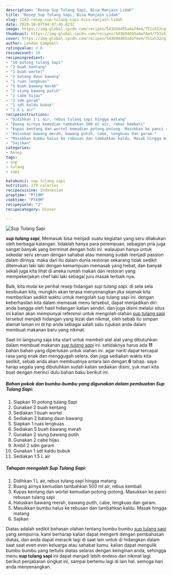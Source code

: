 ```yaml
---
description: "Resep Sup Tulang Sapi, Bisa Manjain Lidah"
title: "Resep Sup Tulang Sapi, Bisa Manjain Lidah"
slug: 1243-resep-sup-tulang-sapi-bisa-manjain-lidah
date: 2020-10-07T04:47:45.623Z
image: https://img-global.cpcdn.com/recipes/543b94495a4af4e4/751x532cq70/sup-tulang-sapi-foto-resep-utama.jpg
thumbnail: https://img-global.cpcdn.com/recipes/543b94495a4af4e4/751x532cq70/sup-tulang-sapi-foto-resep-utama.jpg
cover: https://img-global.cpcdn.com/recipes/543b94495a4af4e4/751x532cq70/sup-tulang-sapi-foto-resep-utama.jpg
author: Landon Campbell
ratingvalue: 3.8
reviewcount: 10
recipeingredient:
- "10 potong tulang Sapi"
- "2 buah kentang"
- "1 buah wortel"
- "2 batang daun bawang"
- "1 ruas lengkuas"
- "5 buah bawang merah"
- "2 siung bawang putih"
- "2 cabe hijau"
- "2 sdm garam"
- "1 sdt kaldu bubuk"
- "1.5 L air"
recipeinstructions:
- "Didihkan 1 L air, rebus tulang sapi hingga matang"
- "Buang airnya kemudian tambahkan 500 ml air, rebus kembali"
- "Kupas kentang dan wortel kemudian potong-potong. Masukkan ke panci rebusan tulang sapi"
- "Haluskan bawang merah, bawang putih, cabe, lengkuas dan garam."
- "Masukkan bumbu halus ke rebusan dan tambahkan kaldu. Masak hingga matang"
- "Sajikan"
categories:
- Resep
tags:
- sup
- tulang
- sapi

katakunci: sup tulang sapi 
nutrition: 179 calories
recipecuisine: Indonesian
preptime: "PT19M"
cooktime: "PT49M"
recipeyield: "2"
recipecategory: Dinner

---
```



![Sup Tulang Sapi](https://img-global.cpcdn.com/recipes/543b94495a4af4e4/751x532cq70/sup-tulang-sapi-foto-resep-utama.jpg)

<b><i>sup tulang sapi</i></b>, Memasak bisa menjadi suatu kegiatan yang seru dilakukan oleh berbagai kalangan. tidaklah hanya para perempuan, sebagian pria juga sangat banyak yang berminat dengan hobi ini. walaupun hanya untuk sekedar seru seruan dengan sahabat atau memang sudah menjadi passion dalam dirinya. maka dari itu dalam dunia restoran sekarang tidak sedikit ditemukan laki laki dengan kemampuan memasak yang hebat, dan banyak sekali juga kita lihat di aneka rumah makan dan restoran yang mempekerjakan chef laki laki sebagai juru masak terbaik nya.



Baik, kita mulai ke perihal resep hidangan <i>sup tulang sapi</i>. di sela sela kesibukan kita, mungkin akan terasa menyenangkan jika sejenak kita memberikan sedikit waktu untuk mengolah sup tulang sapi ini. dengan keberhasilan kita dalam memasak menu tersebut, dapat menjadikan diri anda bangga oleh hasil hidangan kalian sendiri. dan juga disini melalui situs ini kalian akan mempunyai referensi untuk mengolah olahan <u>sup tulang sapi</u> tersebut menjadi hidangan yang lezat dan nikmat, oleh sebab itu simpan alamat laman ini di hp anda sebagai salah satu rujukan anda dalam membuat makanan baru yang nikmat.


Saat ini langsung saja kita start untuk membeli alat alat yang dibutuhkan dalam membuat makanan <u><i>sup tulang sapi</i></u> ini. setidaknya harus ada <b>11</b> bahan bahan yang diperlukan untuk olahan ini. agar nanti dapat tercapai rasa yang enak dan menggugah selera. dan juga sediakan waktu kita sedikit, sebab anda akan membuatnya antara lain dengan <b>6</b> tahap. saya harap segala yang dibutuhkan sudah kalian sediakan disini, yuk mari kita buat dengan merinci dulu bahan baku berikut ini.

<!--inarticleads1-->

##### Bahan pokok dan bumbu-bumbu yang digunakan dalam pembuatan Sup Tulang Sapi:

1. Siapkan 10 potong tulang Sapi
1. Gunakan 2 buah kentang
1. Sediakan 1 buah wortel
1. Sediakan 2 batang daun bawang
1. Siapkan 1 ruas lengkuas
1. Sediakan 5 buah bawang merah
1. Gunakan 2 siung bawang putih
1. Gunakan 2 cabe hijau
1. Ambil 2 sdm garam
1. Gunakan 1 sdt kaldu bubuk
1. Sediakan 1.5 L air




<!--inarticleads2-->

##### Tahapan mengolah Sup Tulang Sapi:

1. Didihkan 1 L air, rebus tulang sapi hingga matang
1. Buang airnya kemudian tambahkan 500 ml air, rebus kembali
1. Kupas kentang dan wortel kemudian potong-potong. Masukkan ke panci rebusan tulang sapi
1. Haluskan bawang merah, bawang putih, cabe, lengkuas dan garam.
1. Masukkan bumbu halus ke rebusan dan tambahkan kaldu. Masak hingga matang
1. Sajikan




Diatas adalah sedikit bahasan olahan tentang bumbu bumbu <u>sup tulang sapi</u> yang sempurna. kami berharap kalian dapat mengerti dengan pembahasan diatas, dan anda dapat meracik lagi di saat lain untuk di hidangkan dalam saat saat even even keluarga atau sahabat kamu. kalian dapat mengulik bumbu bumbu yang tertulis diatas selaras dengan keinginan anda, sehingga menu <b>sup tulang sapi</b> ini dapat menjadi lebih endess dan nikmat lagi. berikut penjabaran singkat ini, sampai bertemu lagi di lain hal. semoga hari anda menyenangkan.
